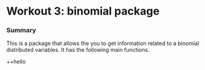 # Workout 3: binomial package

### Summary
This is a package that allows the you to get information related to a binomial distributed variables. It has the following main functions. 

++hello 

###
